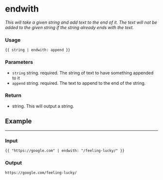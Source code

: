 # endwith

*This will take a given string and add text to the end of it. The text will not be added to the given string if the string already ends with the text.*

### **Usage**

    {{ string | endwith: append }}

### **Parameters**

- `string` string. required. The string of text to have something appended to it
- `append` string. required. The text to append to the end of the string.

### Return

- string. This will output a string.

## **Example**

---

### Input

    {{ "https://google.com" | endwith: "/feeling-lucky/" }}

### **Output**

    https://google.com/feeling-lucky/
